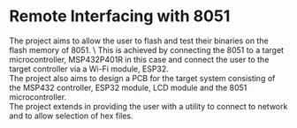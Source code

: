 # Remote Interfacing with 8051

The project aims to allow the user to flash and test their binaries on the flash memory of 8051. \ 
This is achieved by connecting the 8051 to a target microcontroller, MSP432P401R in this case and connect the user to the target controller via a Wi-Fi module, ESP32. \
The project also aims to design a PCB for the target system consisting of the MSP432 controller, ESP32 module, LCD module and the 8051 microcontroller. \
The project extends in providing the user with a utility to connect to network and to allow selection of hex files.

